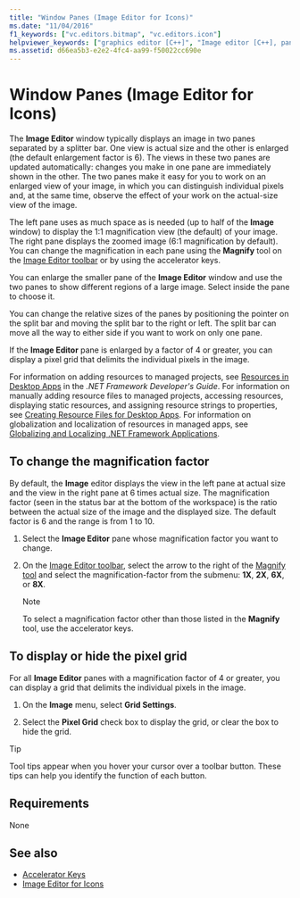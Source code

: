 ```yaml
---
title: "Window Panes (Image Editor for Icons)"
ms.date: "11/04/2016"
f1_keywords: ["vc.editors.bitmap", "vc.editors.icon"]
helpviewer_keywords: ["graphics editor [C++]", "Image editor [C++], panes", "Image editor [C++], magnification", "grids, pixel", "pixel grid, Image editor", "Image editor [C++], pixel grid", "Image editor [C++], grid settings", "grid settings, Image editor"]
ms.assetid: d66ea5b3-e2e2-4fc4-aa99-f50022cc690e
---
```

# Window Panes (Image Editor for Icons)

The **Image Editor** window typically displays an image in two panes separated by a splitter bar. One view is actual size and the other is enlarged (the default enlargement factor is 6). The views in these two panes are updated automatically: changes you make in one pane are immediately shown in the other. The two panes make it easy for you to work on an enlarged view of your image, in which you can distinguish individual pixels and, at the same time, observe the effect of your work on the actual-size view of the image.

The left pane uses as much space as is needed (up to half of the **Image** window) to display the 1:1 magnification view (the default) of your image. The right pane displays the zoomed image (6:1 magnification by default). You can change the magnification in each pane using the **Magnify** tool on the [Image Editor toolbar](../windows/toolbar-image-editor-for-icons.md) or by using the accelerator keys.

You can enlarge the smaller pane of the **Image Editor** window and use the two panes to show different regions of a large image. Select inside the pane to choose it.

You can change the relative sizes of the panes by positioning the pointer on the split bar and moving the split bar to the right or left. The split bar can move all the way to either side if you want to work on only one pane.

If the **Image Editor** pane is enlarged by a factor of 4 or greater, you can display a pixel grid that delimits the individual pixels in the image.

For information on adding resources to managed projects, see [Resources in Desktop Apps](/dotnet/framework/resources/index) in the *.NET Framework Developer's Guide*. For information on manually adding resource files to managed projects, accessing resources, displaying static resources, and assigning resource strings to properties, see [Creating Resource Files for Desktop Apps](/dotnet/framework/resources/creating-resource-files-for-desktop-apps). For information on globalization and localization of resources in managed apps, see [Globalizing and Localizing .NET Framework Applications](/dotnet/standard/globalization-localization/index).

## To change the magnification factor

By default, the **Image** editor displays the view in the left pane at actual size and the view in the right pane at 6 times actual size. The magnification factor (seen in the status bar at the bottom of the workspace) is the ratio between the actual size of the image and the displayed size. The default factor is 6 and the range is from 1 to 10.

1. Select the **Image Editor** pane whose magnification factor you want to change.

1. On the [Image Editor toolbar](../windows/toolbar-image-editor-for-icons.md), select the arrow to the right of the [Magnify tool](../windows/toolbar-image-editor-for-icons.md) and select the magnification-factor from the submenu: **1X**, **2X**, **6X**, or **8X**.

   > [!NOTE]
   > To select a magnification factor other than those listed in the **Magnify** tool, use the accelerator keys.

## To display or hide the pixel grid

For all **Image Editor** panes with a magnification factor of 4 or greater, you can display a grid that delimits the individual pixels in the image.

1. On the **Image** menu, select **Grid Settings**.

1. Select the **Pixel Grid** check box to display the grid, or clear the box to hide the grid.

> [!TIP]
> Tool tips appear when you hover your cursor over a toolbar button. These tips can help you identify the function of each button.

## Requirements

None

## See also

- [Accelerator Keys](../windows/accelerator-keys-image-editor-for-icons.md)
- [Image Editor for Icons](../windows/image-editor-for-icons.md)
